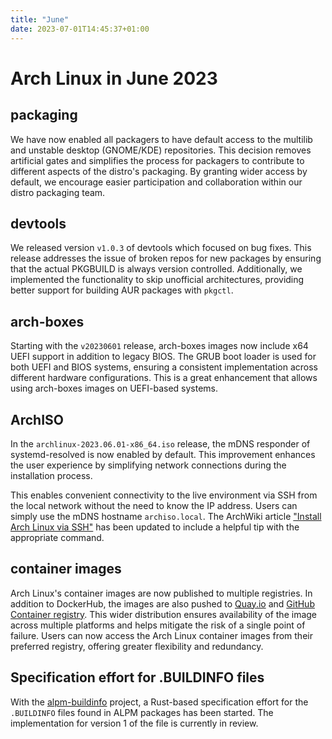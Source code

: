 ```yaml
---
title: "June"
date: 2023-07-01T14:45:37+01:00
---
```


# Arch Linux in June 2023

## packaging

We have now enabled all packagers to have default access to the multilib and
unstable desktop (GNOME/KDE) repositories. This decision removes artificial
gates and simplifies the process for packagers to contribute to different
aspects of the distro's packaging. By granting wider access by default, we
encourage easier participation and collaboration within our distro packaging
team.

## devtools

We released version `v1.0.3` of devtools which focused on bug fixes. This
release addresses the issue of broken repos for new packages by ensuring that
the actual PKGBUILD is always version controlled. Additionally, we implemented
the functionality to skip unofficial architectures, providing better support
for building AUR packages with `pkgctl`.

## arch-boxes

Starting with the `v20230601` release, arch-boxes images now include x64 UEFI
support in addition to legacy BIOS. The GRUB boot loader is used for both UEFI
and BIOS systems, ensuring a consistent implementation across different
hardware configurations. This is a great enhancement that allows using
arch-boxes images on UEFI-based systems.

## ArchISO

In the `archlinux-2023.06.01-x86_64.iso` release, the mDNS responder of
systemd-resolved is now enabled by default. This improvement enhances the user
experience by simplifying network connections during the installation process.

This enables convenient connectivity to the live environment via SSH from the
local network without the need to know the IP address. Users can simply use the
mDNS hostname `archiso.local`. The ArchWiki article ["Install Arch Linux via
SSH"][0] has been updated to include a helpful tip with the appropriate
command.

## container images

Arch Linux's container images are now published to multiple registries. In
addition to DockerHub, the images are also pushed to [Quay.io][1] and [GitHub
Container registry][2]. This wider distribution ensures availability of the
image across multiple platforms and helps mitigate the risk of a single point
of failure. Users can now access the Arch Linux container images from their
preferred registry, offering greater flexibility and redundancy.

## Specification effort for .BUILDINFO files

With the [alpm-buildinfo][3] project, a Rust-based specification effort for the
`.BUILDINFO` files found in ALPM packages has been started. The implementation
for version 1 of the file is currently in review.

[0]: https://wiki.archlinux.org/title/Install_Arch_Linux_via_SSH#On_the_local_machine
[1]: https://quay.io/repository/archlinux/archlinux
[2]: https://github.com/archlinux/archlinux-docker/pkgs/container/archlinux
[3]: https://gitlab.archlinux.org/archlinux/alpm/alpm-buildinfo
